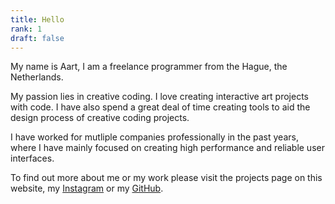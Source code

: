 ```yaml
---
title: Hello
rank: 1
draft: false
---
```

My name is Aart, I am a freelance programmer from the Hague, the Netherlands. 

My passion lies in creative coding. I love creating interactive art projects with code. I have also spend a great deal of time creating tools to aid the design process of creative coding projects.

I have worked for mutliple companies professionally in the past years, where I have mainly focused on creating high performance and reliable user interfaces.

To find out more about me or my work please visit the projects page on this website, my [Instagram](https://www.instagram.com/aart_odding/) or my [GitHub](https://github.com/AartOdding).

